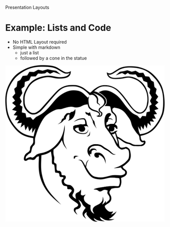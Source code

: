 Presentation Layouts

# Example: Lists and Code

- No HTML Layout required  
- Simple with markdown
	- just a list
	- followed by a cone in the statue

![image](gnu.svg)